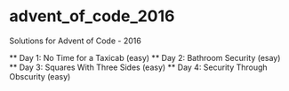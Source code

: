 # advent_of_code_2016
Solutions for Advent of Code - 2016

** Day 1: No Time for a Taxicab (easy)
** Day 2: Bathroom Security (esay)
** Day 3: Squares With Three Sides (easy)
** Day 4: Security Through Obscurity (easy)

